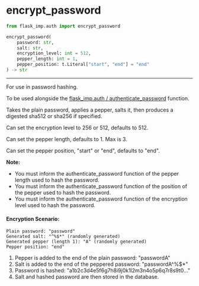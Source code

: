 # encrypt_password

```python
from flask_imp.auth import encrypt_password
```

```python
encrypt_password(
    password: str,
    salt: str,
    encryption_level: int = 512,
    pepper_length: int = 1,
    pepper_position: t.Literal["start", "end"] = "end"
) -> str
```

---

For use in password hashing.

To be used alongside the [flask_imp.auth / authenticate_password](flask_imp_auth-authenticate_password.md) function.

Takes the plain password, applies a pepper, salts it, then produces a digested sha512 or sha256 if specified.

Can set the encryption level to 256 or 512, defaults to 512.

Can set the pepper length, defaults to 1. Max is 3.

Can set the pepper position, "start" or "end", defaults to "end".

**Note:**

- You must inform the authenticate_password function of the pepper length used to hash the password.
- You must inform the authenticate_password function of the position of the pepper used to hash the password.
- You must inform the authenticate_password function of the encryption level used to hash the password.

#### Encryption Scenario:

```
Plain password: "password"
Generated salt: "^%$*" (randomly generated)
Generated pepper (length 1): "A" (randomly generated)
Pepper position: "end"
```

1. Pepper is added to the end of the plain password: "passwordA"
2. Salt is added to the end of the peppered password: "passwordA^%$*"
3. Password is hashed: "a1b2c3d4e5f6g7h8i9j0k1l2m3n4o5p6q7r8s9t0..."
4. Salt and hashed password are then stored in the database.

